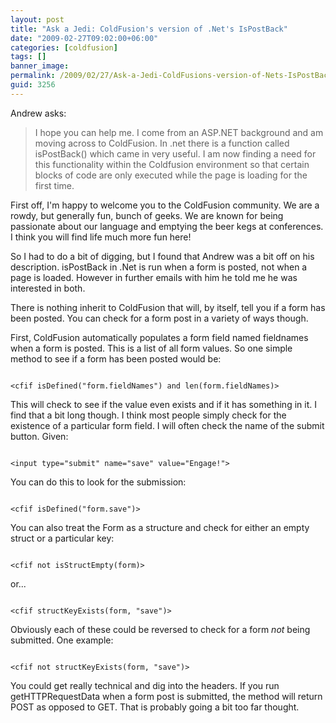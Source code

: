 ```yaml
---
layout: post
title: "Ask a Jedi: ColdFusion's version of .Net's IsPostBack"
date: "2009-02-27T09:02:00+06:00"
categories: [coldfusion]
tags: []
banner_image: 
permalink: /2009/02/27/Ask-a-Jedi-ColdFusions-version-of-Nets-IsPostBack
guid: 3256
---
```


Andrew asks:

<blockquote>
<p>
I hope you can help me.  I come from an ASP.NET background and am moving across to ColdFusion.  In .net there is a function called isPostBack() which came in very useful.  I am now finding a need for this functionality within the Coldfusion environment so that certain blocks of code are only executed while the page is loading for the first time.
</p>
</blockquote>

First off, I'm happy to welcome you to the ColdFusion community. We are a rowdy, but generally fun, bunch of geeks. We are known for being passionate about our language and emptying the beer kegs at conferences. I think you will find life much more fun here!
<!--more-->
So I had to do a bit of digging, but I found that Andrew was a bit off on his description. isPostBack in .Net is run when a form is posted, not when a page is loaded. However in further emails with him he told me he was interested in both.

There is nothing inherit to ColdFusion that will, by itself, tell you if a form has been posted. You can check for a form post in a variety of ways though.

First, ColdFusion automatically populates a form field named fieldnames when a form is posted. This is a list of all form values. So one simple method to see if a form has been posted would be:

<code>
&lt;cfif isDefined("form.fieldNames") and len(form.fieldNames)&gt;
</code>

This will check to see if the value even exists and if it has something in it. I find that a bit long though. I think most people simply check for the existence of a particular form field. I will often check the name of the submit button. Given:

<code>
&lt;input type="submit" name="save" value="Engage!"&gt;
</code>

You can do this to look for the submission:

<code>
&lt;cfif isDefined("form.save")&gt;
</code>

You can also treat the Form as a structure and check for either an empty struct or a particular key:

<code>
&lt;cfif not isStructEmpty(form)&gt;
</code>

or...

<code>
&lt;cfif structKeyExists(form, "save")&gt;
</code>

Obviously each of these could be reversed to check for a form <i>not</i> being submitted. One example:

<code>
&lt;cfif not structKeyExists(form, "save")&gt;
</code>

You could get really technical and dig into the headers. If you run getHTTPRequestData when a form post is submitted, the method will return POST as opposed to GET. That is probably going a bit too far thought.